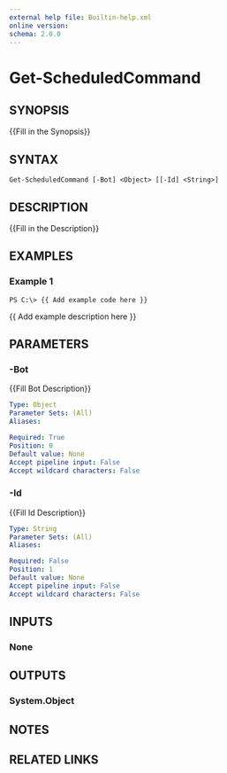 ```yaml
---
external help file: Builtin-help.xml
online version: 
schema: 2.0.0
---
```


# Get-ScheduledCommand

## SYNOPSIS
{{Fill in the Synopsis}}

## SYNTAX

```
Get-ScheduledCommand [-Bot] <Object> [[-Id] <String>]
```

## DESCRIPTION
{{Fill in the Description}}

## EXAMPLES

### Example 1
```
PS C:\> {{ Add example code here }}
```

{{ Add example description here }}

## PARAMETERS

### -Bot
{{Fill Bot Description}}

```yaml
Type: Object
Parameter Sets: (All)
Aliases: 

Required: True
Position: 0
Default value: None
Accept pipeline input: False
Accept wildcard characters: False
```

### -Id
{{Fill Id Description}}

```yaml
Type: String
Parameter Sets: (All)
Aliases: 

Required: False
Position: 1
Default value: None
Accept pipeline input: False
Accept wildcard characters: False
```

## INPUTS

### None


## OUTPUTS

### System.Object

## NOTES

## RELATED LINKS

